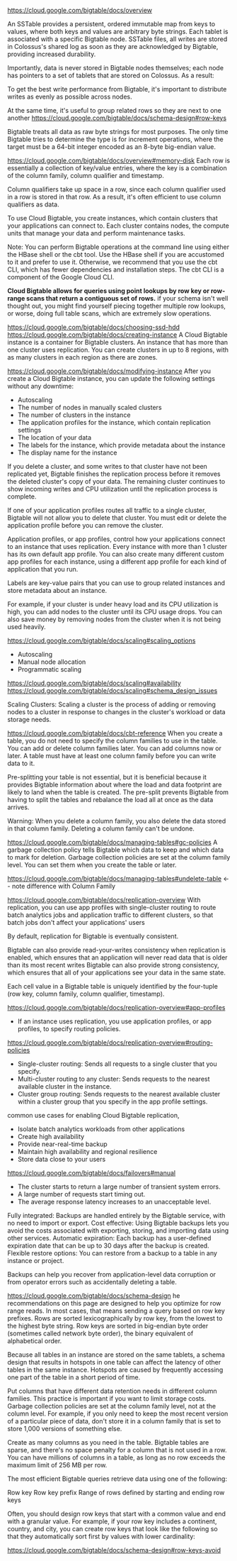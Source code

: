 https://cloud.google.com/bigtable/docs/overview

An SSTable provides a persistent, ordered immutable map from keys to values, where both keys and values are arbitrary byte strings.
Each tablet is associated with a specific Bigtable node.
SSTable files, all writes are stored in Colossus's shared log as soon as they are acknowledged by Bigtable, providing increased durability.

Importantly, data is never stored in Bigtable nodes themselves; each node has pointers to a set of tablets that are stored on Colossus. As a result:

To get the best write performance from Bigtable, it's important to distribute writes as evenly as possible across nodes.

At the same time, it's useful to group related rows so they are next to one another
https://cloud.google.com/bigtable/docs/schema-design#row-keys

Bigtable treats all data as raw byte strings for most purposes.
The only time Bigtable tries to determine the type is for increment operations, where the target must be a 64-bit integer encoded as an 8-byte big-endian value.

https://cloud.google.com/bigtable/docs/overview#memory-disk
Each row is essentially a collection of key/value entries, where the key is a combination of the column family, column qualifier and timestamp.

Column qualifiers take up space in a row, since each column qualifier used in a row is stored in that row. As a result, it's often efficient to use column qualifiers as data.

To use Cloud Bigtable, you create instances, which contain clusters that your applications can connect to. Each cluster contains nodes, the compute units that manage your data and perform maintenance tasks.



Note: You can perform Bigtable operations at the command line using either the HBase shell or the cbt tool. Use the HBase shell if you are accustomed to it and prefer to use it. Otherwise, we recommend that you use the cbt CLI, which has fewer dependencies and installation steps. The cbt CLI is a component of the Google Cloud CLI.

**Cloud Bigtable allows for queries using point lookups by row key or row-range scans that return a contiguous set of rows.**
if your schema isn't well thought out, you might find yourself piecing together multiple row lookups, or worse, doing full table scans, which are extremely slow operations.

https://cloud.google.com/bigtable/docs/choosing-ssd-hdd
https://cloud.google.com/bigtable/docs/creating-instance
A Cloud Bigtable instance is a container for Bigtable clusters. An instance that has more than one cluster uses replication. You can create clusters in up to 8 regions, with as many clusters in each region as there are zones.

https://cloud.google.com/bigtable/docs/modifying-instance
After you create a Cloud Bigtable instance, you can update the following settings without any downtime:
* Autoscaling
* The number of nodes in manually scaled clusters
* The number of clusters in the instance
* The application profiles for the instance, which contain replication settings
* The location of your data
* The labels for the instance, which provide metadata about the instance
* The display name for the instance

If you delete a cluster, and some writes to that cluster have not been replicated yet, Bigtable finishes the replication process before it removes the deleted cluster's copy of your data. The remaining cluster continues to show incoming writes and CPU utilization until the replication process is complete.

If one of your application profiles routes all traffic to a single cluster, Bigtable will not allow you to delete that cluster. You must edit or delete the application profile before you can remove the cluster.

Application profiles, or app profiles, control how your applications connect to an instance that uses replication. Every instance with more than 1 cluster has its own default app profile. You can also create many different custom app profiles for each instance, using a different app profile for each kind of application that you run.

Labels are key-value pairs that you can use to group related instances and store metadata about an instance.

For example, if your cluster is under heavy load and its CPU utilization is high, you can add nodes to the cluster until its CPU usage drops. You can also save money by removing nodes from the cluster when it is not being used heavily.

https://cloud.google.com/bigtable/docs/scaling#scaling_options
* Autoscaling
* Manual node allocation
* Programmatic scaling

https://cloud.google.com/bigtable/docs/scaling#availability
https://cloud.google.com/bigtable/docs/scaling#schema_design_issues

Scaling Clusters:
Scaling a cluster is the process of adding or removing nodes to a cluster in response to changes in the cluster's workload or data storage needs.

https://cloud.google.com/bigtable/docs/cbt-reference
When you create a table, you do not need to specify the column families to use in the table. You can add or delete column families later.
You can add columns now or later. A table must have at least one column family before you can write data to it.

Pre-splitting your table is not essential, but it is beneficial because it provides Bigtable information about where the load and data footprint are likely to land when the table is created. The pre-split prevents Bigtable from having to split the tables and rebalance the load all at once as the data arrives.

Warning: When you delete a column family, you also delete the data stored in that column family. Deleting a column family can't be undone.

https://cloud.google.com/bigtable/docs/managing-tables#gc-policies
A garbage collection policy tells Bigtable which data to keep and which data to mark for deletion. Garbage collection policies are set at the column family level. You can set them when you create the table or later.

https://cloud.google.com/bigtable/docs/managing-tables#undelete-table <-- note difference with Column Family

https://cloud.google.com/bigtable/docs/replication-overview
With replication, you can use app profiles with single-cluster routing to route batch analytics jobs and application traffic to different clusters, so that batch jobs don't affect your applications' users

By default, replication for Bigtable is eventually consistent.

 Bigtable can also provide read-your-writes consistency when replication is enabled, which ensures that an application will never read data that is older than its most recent writes
 Bigtable can also provide strong consistency, which ensures that all of your applications see your data in the same state. 

 Each cell value in a Bigtable table is uniquely identified by the four-tuple (row key, column family, column qualifier, timestamp).

 https://cloud.google.com/bigtable/docs/replication-overview#app-profiles
 * If an instance uses replication, you use application profiles, or app profiles, to specify routing policies.

https://cloud.google.com/bigtable/docs/replication-overview#routing-policies
* Single-cluster routing: Sends all requests to a single cluster that you specify.
* Multi-cluster routing to any cluster: Sends requests to the nearest available cluster in the instance.
* Cluster group routing: Sends requests to the nearest available cluster within a cluster group that you specify in the app profile settings.

common use cases for enabling Cloud Bigtable replication,
* Isolate batch analytics workloads from other applications
* Create high availability
* Provide near-real-time backup
* Maintain high availability and regional resilience
* Store data close to your users

https://cloud.google.com/bigtable/docs/failovers#manual
* The cluster starts to return a large number of transient system errors.
* A large number of requests start timing out.
* The average response latency increases to an unacceptable level.

Fully integrated: Backups are handled entirely by the Bigtable service, with no need to import or export.
Cost effective: Using Bigtable backups lets you avoid the costs associated with exporting, storing, and importing data using other services.
Automatic expiration: Each backup has a user-defined expiration date that can be up to 30 days after the backup is created.
Flexible restore options: You can restore from a backup to a table in any instance or project.

Backups can help you recover from application-level data corruption or from operator errors such as accidentally deleting a table.

https://cloud.google.com/bigtable/docs/schema-design
he recommendations on this page are designed to help you optimize for row range reads. In most cases, that means sending a query based on row key prefixes.
Rows are sorted lexicographically by row key, from the lowest to the highest byte string. Row keys are sorted in big-endian byte order (sometimes called network byte order), the binary equivalent of alphabetical order.

Because all tables in an instance are stored on the same tablets, a schema design that results in hotspots in one table can affect the latency of other tables in the same instance. Hotspots are caused by frequently accessing one part of the table in a short period of time.

Put columns that have different data retention needs in different column families. This practice is important if you want to limit storage costs. Garbage collection policies are set at the column family level, not at the column level. For example, if you only need to keep the most recent version of a particular piece of data, don't store it in a column family that is set to store 1,000 versions of something else.

Create as many columns as you need in the table. Bigtable tables are sparse, and there's no space penalty for a column that is not used in a row. You can have millions of columns in a table, as long as no row exceeds the maximum limit of 256 MB per row.

 The most efficient Bigtable queries retrieve data using one of the following:

Row key
Row key prefix
Range of rows defined by starting and ending row keys

Often, you should design row keys that start with a common value and end with a granular value. For example, if your row key includes a continent, country, and city, you can create row keys that look like the following so that they automatically sort first by values with lower cardinality:

https://cloud.google.com/bigtable/docs/schema-design#row-keys-avoid